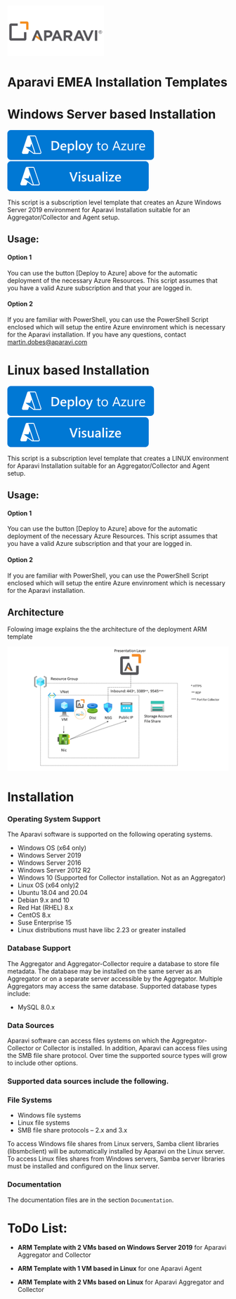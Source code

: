 <img width=220 src=https://github.com/aparaviemea/Installation/blob/main/images/Aparavi_logo_color_gray.jpg> 

# Aparavi EMEA Installation Templates

# Windows Server based Installation

[![Deploy To Azure](https://raw.githubusercontent.com/Azure/azure-quickstart-templates/master/1-CONTRIBUTION-GUIDE/images/deploytoazure.svg?sanitize=true)](https://portal.azure.com/#create/Microsoft.Template/uri/https%3a%2f%2fraw.githubusercontent.com%2faparaviemea%2fInstallation%2fmain%2fazuredeploy.json)  [![Visualize](https://raw.githubusercontent.com/Azure/azure-quickstart-templates/master/1-CONTRIBUTION-GUIDE/images/visualizebutton.svg?sanitize=true)](http://armviz.io/#/?load=https%3a%2f%2fraw.githubusercontent.com%2faparaviemea%2fInstallation%2fmain%2fazuredeploy.json)

This script is a subscription level template that creates an Azure Windows Server 2019 environment for Aparavi Installation suitable for an Aggregator/Collector and Agent setup.

## Usage:
#### Option 1
You can use the button [Deploy to Azure] above for the automatic deployment of the necessary Azure Resources. This script assumes that you have a valid Azure subscription and that your are logged in. 

#### Option 2
If you are familiar with PowerShell, you can use the PowerShell Script enclosed which will setup the entire Azure envinroment which is necessary for the Aparavi installation.
If you have any questions, contact martin.dobes@aparavi.com 

# Linux based Installation

[![Deploy To Azure](https://raw.githubusercontent.com/Azure/azure-quickstart-templates/master/1-CONTRIBUTION-GUIDE/images/deploytoazure.svg?sanitize=true)](https://portal.azure.com/#create/Microsoft.Template/uri/https%3a%2f%2fraw.githubusercontent.com%2faparaviemea%2fInstallation%2fmain%2fazuredeploy_linux.json)  [![Visualize](https://raw.githubusercontent.com/Azure/azure-quickstart-templates/master/1-CONTRIBUTION-GUIDE/images/visualizebutton.svg?sanitize=true)](http://armviz.io/#/?load=https%3a%2f%2fraw.githubusercontent.com%2faparaviemea%2fInstallation%2fmain%2fazuredeploy_linux.json)

This script is a subscription level template that creates a LINUX environment for Aparavi Installation suitable for an Aggregator/Collector and Agent setup.

## Usage:
#### Option 1
You can use the button [Deploy to Azure] above for the automatic deployment of the necessary Azure Resources. This script assumes that you have a valid Azure subscription and that your are logged in. 

#### Option 2
If you are familiar with PowerShell, you can use the PowerShell Script enclosed which will setup the entire Azure envinroment which is necessary for the Aparavi installation.


## Architecture

Folowing image explains the the architecture of the deployment ARM template

<img src=https://github.com/aparaviemea/Installation/blob/main/images/apa-architecture.png>

# Installation 
### Operating System Support 

The Aparavi software is supported on the following operating systems. 

- Windows OS (x64 only) 
- Windows Server 2019  
- Windows Server 2016  
- Windows Server 2012 R2  
- Windows 10 (Supported for Collector installation. Not as an Aggregator)
- Linux OS (x64 only)2
- Ubuntu 18.04 and 20.04 
- Debian 9.x and 10 
- Red Hat (RHEL) 8.x 
- CentOS 8.x 
- Suse Enterprise 15 
- Linux distributions must have libc 2.23 or greater installed 

### Database Support 
The Aggregator and Aggregator-Collector require a database to store file metadata. The database may be installed on the same server as an Aggregator or on a separate server accessible by the Aggregator. Multiple Aggregators may access the same database. Supported database types include: 

- MySQL 8.0.x

### Data Sources 
Aparavi software can access files systems on which the Aggregator-Collector or Collector is installed. In addition, Aparavi can access files using the SMB file share protocol. Over time the supported source types will grow to include other options.  

### Supported data sources include the following. 

### File Systems
- Windows file systems 
- Linux file systems 
- SMB file share protocols – 2.x and 3.x 

To access Windows file shares from Linux servers, Samba client libraries (libsmbclient) will be automatically installed by Aparavi on the Linux server. To access Linux files shares from Windows servers, Samba server libraries must be installed and configured on the linux server. 

### Documentation

The documentation files are in the section `Documentation`.



# ToDo List:

- **ARM Template with 2 VMs based on Windows Server 2019** for Aparavi Aggregator and Collector

- **ARM Template with 1 VM based in Linux** for one Aparavi Agent

- **ARM Template with 2 VMs based on Linux** for Aparavi Aggregator and Collector


